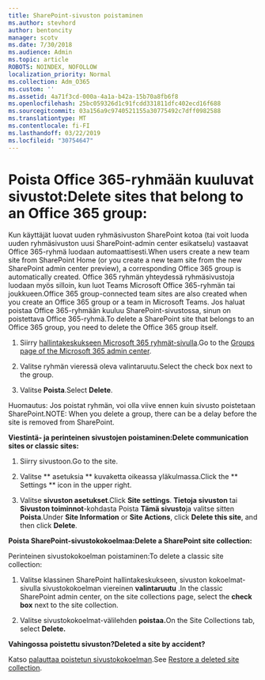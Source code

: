 ```yaml
---
title: SharePoint-sivuston poistaminen
ms.author: stevhord
author: bentoncity
manager: scotv
ms.date: 7/30/2018
ms.audience: Admin
ms.topic: article
ROBOTS: NOINDEX, NOFOLLOW
localization_priority: Normal
ms.collection: Adm_O365
ms.custom: ''
ms.assetid: 4a71f3cd-000a-4a1a-b42a-15b70a8fb6f8
ms.openlocfilehash: 25bc059326d1c91fcdd331811dfc402ecd16f688
ms.sourcegitcommit: 03a156a9c9740521155a30775492c7dff0982588
ms.translationtype: MT
ms.contentlocale: fi-FI
ms.lasthandoff: 03/22/2019
ms.locfileid: "30754647"
---
```

# <a name="delete-sites-that-belong-to-an-office-365-group"></a><span data-ttu-id="4c057-102">Poista Office 365-ryhmään kuuluvat sivustot:</span><span class="sxs-lookup"><span data-stu-id="4c057-102">Delete sites that belong to an Office 365 group:</span></span>

<span data-ttu-id="4c057-103">Kun käyttäjät luovat uuden ryhmäsivuston SharePoint kotoa (tai voit luoda uuden ryhmäsivuston uusi SharePoint-admin center esikatselu) vastaavat Office 365-ryhmä luodaan automaattisesti.</span><span class="sxs-lookup"><span data-stu-id="4c057-103">When users create a new team site from SharePoint Home (or you create a new team site from the new SharePoint admin center preview), a corresponding Office 365 group is automatically created.</span></span> <span data-ttu-id="4c057-104">Office 365 ryhmän yhteydessä ryhmäsivustoja luodaan myös silloin, kun luot Teams Microsoft Office 365-ryhmän tai joukkueen.</span><span class="sxs-lookup"><span data-stu-id="4c057-104">Office 365 group-connected team sites are also created when you create an Office 365 group or a team in Microsoft Teams.</span></span> <span data-ttu-id="4c057-105">Jos haluat poistaa Office 365-ryhmään kuuluu SharePoint-sivustossa, sinun on poistettava Office 365-ryhmä.</span><span class="sxs-lookup"><span data-stu-id="4c057-105">To delete a SharePoint site that belongs to an Office 365 group, you need to delete the Office 365 group itself.</span></span> 
  
1. <span data-ttu-id="4c057-106">Siirry [hallintakeskukseen Microsoft 365 ryhmät-sivulla](https://portal.office.com/adminportal/home#/groups).</span><span class="sxs-lookup"><span data-stu-id="4c057-106">Go to the [Groups page of the Microsoft 365 admin center](https://portal.office.com/adminportal/home#/groups).</span></span>
    
2. <span data-ttu-id="4c057-107">Valitse ryhmän vieressä oleva valintaruutu.</span><span class="sxs-lookup"><span data-stu-id="4c057-107">Select the check box next to the group.</span></span>
    
3. <span data-ttu-id="4c057-108">Valitse **Poista**.</span><span class="sxs-lookup"><span data-stu-id="4c057-108">Select **Delete**.</span></span>
    
<span data-ttu-id="4c057-109">Huomautus: Jos poistat ryhmän, voi olla viive ennen kuin sivusto poistetaan SharePoint.</span><span class="sxs-lookup"><span data-stu-id="4c057-109">NOTE: When you delete a group, there can be a delay before the site is removed from SharePoint.</span></span>
  
<span data-ttu-id="4c057-110">**Viestintä- ja perinteinen sivustojen poistaminen:**</span><span class="sxs-lookup"><span data-stu-id="4c057-110">**Delete communication sites or classic sites:**</span></span>

1. <span data-ttu-id="4c057-111">Siirry sivustoon.</span><span class="sxs-lookup"><span data-stu-id="4c057-111">Go to the site.</span></span>
  
2. <span data-ttu-id="4c057-112">Valitse \*\* asetuksia \*\* kuvaketta oikeassa yläkulmassa.</span><span class="sxs-lookup"><span data-stu-id="4c057-112">Click the \*\* Settings \*\* icon in the upper right.</span></span> 
  
3. <span data-ttu-id="4c057-113">Valitse **sivuston asetukset**.</span><span class="sxs-lookup"><span data-stu-id="4c057-113">Click **Site settings**.</span></span> <span data-ttu-id="4c057-114">**Tietoja sivuston** tai **Sivuston toiminnot**-kohdasta Poista **Tämä sivusto**ja valitse sitten **Poista**.</span><span class="sxs-lookup"><span data-stu-id="4c057-114">Under **Site Information** or **Site Actions**, click **Delete this site**, and then click **Delete**.</span></span>
  
<span data-ttu-id="4c057-115">**Poista SharePoint-sivustokokoelmaa:**</span><span class="sxs-lookup"><span data-stu-id="4c057-115">**Delete a SharePoint site collection:**</span></span>

<span data-ttu-id="4c057-116">Perinteinen sivustokokoelman poistaminen:</span><span class="sxs-lookup"><span data-stu-id="4c057-116">To delete a classic site collection:</span></span>
  
1. <span data-ttu-id="4c057-117">Valitse klassinen SharePoint hallintakeskukseen, sivuston kokoelmat-sivulla sivustokokoelman viereinen **valintaruutu** .</span><span class="sxs-lookup"><span data-stu-id="4c057-117">In the classic SharePoint admin center, on the site collections page, select the **check box** next to the site collection.</span></span> 
    
2. <span data-ttu-id="4c057-118">Valitse sivustokokoelmat-välilehden **poistaa.**</span><span class="sxs-lookup"><span data-stu-id="4c057-118">On the Site Collections tab, select **Delete.**</span></span>
    
<span data-ttu-id="4c057-119">**Vahingossa poistettu sivuston?**</span><span class="sxs-lookup"><span data-stu-id="4c057-119">**Deleted a site by accident?**</span></span>

<span data-ttu-id="4c057-120">Katso [palauttaa poistetun sivustokokoelman](https://go.microsoft.com/fwlink/?linkid=867660).</span><span class="sxs-lookup"><span data-stu-id="4c057-120">See [Restore a deleted site collection](https://go.microsoft.com/fwlink/?linkid=867660).</span></span>
  

